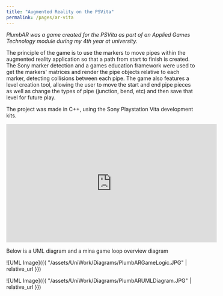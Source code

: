```yaml
---
title: "Augmented Reality on the PSVita"
permalink: /pages/ar-vita
---
```


*PlumbAR was a game created for the PSVita as part of an Applied Games Technology module during my 4th year at university.*

The principle of the game is to use the markers to move pipes within the augmented reality application so that a path from start to finish is created. The Sony marker detection and a games education framework were used to get the markers' matrices and render the pipe objects relative to each marker, detecting collisions between each pipe. The game also features a level creation tool, allowing the user to move the start and end pipe pieces as well as change the types of pipe (junction, bend, etc) and then save that level for future play.

The project was made in C++, using the Sony Playstation Vita development kits.

<iframe width="560" height="315" src="https://www.youtube.com/embed/cJRQNncv-Kw" frameborder="0" allow="accelerometer; autoplay; encrypted-media; gyroscope; picture-in-picture" allowfullscreen></iframe>

Below is a UML diagram and a mina game loop overview diagram

![UML Image]({{ "/assets/UniWork/Diagrams/PlumbARGameLogic.JPG" | relative_url }})

![UML Image]({{ "/assets/UniWork/Diagrams/PlumbARUMLDiagram.JPG" | relative_url }})
